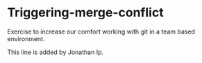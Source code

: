 # Triggering-merge-conflict
Exercise to increase our comfort working with git in a team based environment.

This line is added by Jonathan Ip.

